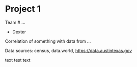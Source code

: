 # Project 1

Team # ...
* Dexter


Correlation of something with data from ...

Data sources: census, data.world, https://data.austintexas.gov


text test text 
